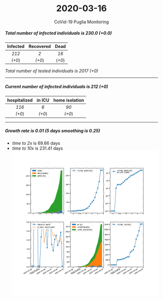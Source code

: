 <div align='center'>

# 2020-03-16
CoVid-19 Puglia Monitoring
</div>

##### Total number of infected individuals is 230.0 (+0.0)
Infected | Recovered | Dead
:---: | :---: | :---:
*212* | *2* | *16*
*(+0*) | *(+0*) | (*+0*)

*Total number of tested individuals is 2017 (+0)*
***
##### Current number of infected individuals is 212 (+0)
hospitalized | in ICU | home isolation
:---: | :---: | :---:
*116* |*6* |*90*
*(+0*) |*(+0*) |*(+0*)
***
##### Growth rate is 0.01 (5 days smoothing is 0.25)
- *time to 2x* is 69.66 days
- *time to 10x* is 231.41 days
![stats][stats]

[stats]: stats_Puglia.png
